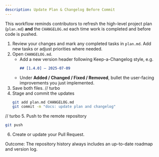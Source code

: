 ```yaml
---
description: Update Plan & Changelog Before Commit
---
```


This workflow reminds contributors to refresh the high-level project plan (`plan.md`) **and** the `CHANGELOG.md` each time work is completed and before code is pushed.

1. Review your changes and mark any completed tasks in `plan.md`. Add new tasks or adjust priorities where needed.
2. Open `CHANGELOG.md`.
   - Add a new version header following Keep-a-Changelog style, e.g.
     ```markdown
     ## [1.4.0] – 2025-07-09
     ```
   - Under **Added / Changed / Fixed / Removed**, bullet the user-facing improvements you just implemented.
3. Save both files.
// turbo
4. Stage and commit the updates
   ```bash
   git add plan.md CHANGELOG.md
   git commit -m "docs: update plan and changelog"
   ```
// turbo
5. Push to the remote repository
   ```bash
   git push
   ```
6. Create or update your Pull Request.

Outcome: The repository history always includes an up-to-date roadmap and version log.


